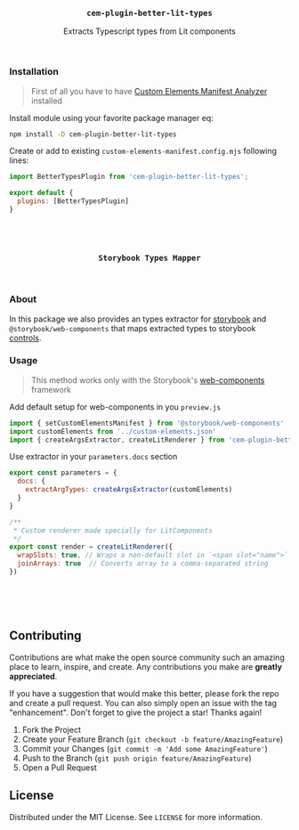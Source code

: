 
<h3 align="center"><code>cem-plugin-better-lit-types</code></h3>

<p align="center">
  Extracts Typescript types from Lit components
</p>
<br />

### Installation
> First of all you have to have [Custom Elements Manifest Analyzer](https://custom-elements-manifest.open-wc.org/analyzer/getting-started/) installed

Install module using your favorite package manager eq:
```bash
npm install -D cem-plugin-better-lit-types
```
Create or add to existing `custom-elements-manifest.config.mjs` following lines:
```javascript
import BetterTypesPlugin from 'cem-plugin-better-lit-types';

export default {
  plugins: [BetterTypesPlugin]
}
```
<br />
<br />
<h3 align="center"><code>Storybook Types Mapper</code></h3>
<br />

### About
In this package we also provides an types extractor for [storybook](https://storybook.js.org/) and `@storybook/web-components` that maps extracted types to storybook [controls](https://storybook.js.org/docs/react/essentials/controls).


### Usage
> This method works only with the Storybook's [web-components](https://www.npmjs.com/package/@storybook/web-components) framework

Add default setup for web-components in you `preview.js`
```javascript
import { setCustomElementsManifest } from '@storybook/web-components'
import customElements from '../custom-elements.json'
import { createArgsExtractor, createLitRenderer } from 'cem-plugin-better-lit-types/storybook'
```

Use extractor in your `parameters.docs` section
```javascript
export const parameters = {
  docs: {
    extractArgTypes: createArgsExtractor(customElements)
  }
}

/**
 * Custom renderer made specially for LitComponents  
 */
export const render = createLitRenderer({
  wrapSlots: true, // Wraps a non-default slot in `<span slot="name">`
  joinArrays: true  // Converts array to a comma-separated string
})
```
<br /><br /><br />

## Contributing

Contributions are what make the open source community such an amazing place to learn, inspire, and create. Any contributions you make are **greatly appreciated**.

If you have a suggestion that would make this better, please fork the repo and create a pull request. You can also simply open an issue with the tag "enhancement".
Don't forget to give the project a star! Thanks again!

1. Fork the Project
2. Create your Feature Branch (`git checkout -b feature/AmazingFeature`)
3. Commit your Changes (`git commit -m 'Add some AmazingFeature'`)
4. Push to the Branch (`git push origin feature/AmazingFeature`)
5. Open a Pull Request


## License

Distributed under the MIT License. See `LICENSE` for more information.
